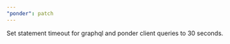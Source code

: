 ```yaml
---
"ponder": patch
---
```


Set statement timeout for graphql and ponder client queries to 30 seconds.
